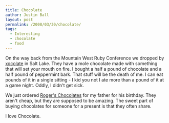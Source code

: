 ```yaml
---
title: Chocolate
author: Justin Ball
layout: post
permalink: /2008/03/30/chocolate/
tags:
  - Interesting
  - chocolate
  - food
---
```


On the way back from the Mountain West Ruby Conference we dropped by [xocolate][1] in Salt Lake. They have a mole chocolate made with something that will set your mouth on fire. I bought a half a pound of chocolate and a half pound of peppermint bark. That stuff will be the death of me. I can eat pounds of it in a single sitting - I kid you not I ate more than a pound of it at a game night. Oddly, I didn't get sick.

 [1]: http://www.xocolate.com/

We just ordered [Roger's Chocolates][2] for my father for his birthday. They aren't cheap, but they are supposed to be amazing. The sweet part of buying chocolates for someone for a present is that they often share.

 [2]: http://rogerschocolates.com/

I love Chocolate.